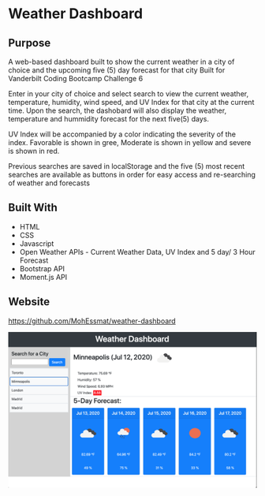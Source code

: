 # Weather Dashboard

## Purpose

A web-based dashboard built to show the current weather in a city of choice and the upcoming five (5) day forecast for that city
Built for Vanderbilt Coding Bootcamp Challenge 6

Enter in your city of choice and select search to view the current weather, temperature, humidity, wind speed, and UV Index for that city at the current time. Upon the search, the dashobard will also display the weather, temperature and hummidity forecast for the next five(5) days.

UV Index will be accompanied by a color indicating the severity of the index. Favorable is shown in gree, Moderate is shown in yellow and severe is shown in red.

Previous searches are saved in localStorage and the five (5) most recent searches are available as buttons in order for easy access and re-searching of weather and forecasts

## Built With

- HTML
- CSS
- Javascript
- Open Weather APIs - Current Weather Data, UV Index and 5 day/ 3 Hour Forecast
- Bootstrap API
- Moment.js API

## Website

https://github.com/MohEssmat/weather-dashboard

![web page screenshot](assets/images/Weather-Dashboard.png)
